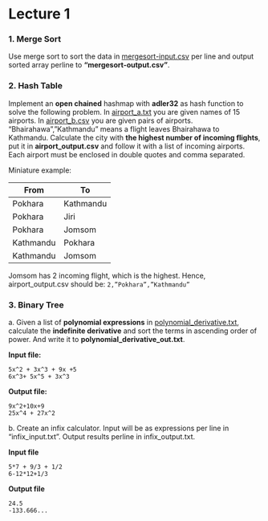 # Lecture 1

### 1. Merge Sort
Use merge sort to sort the data in [mergesort-input.csv](https://github.com/IT-Club-Pulchowk/Advance-C-Workshop/blob/main/resources/Lecture%201/mergesort_input.csv) per line and output sorted array perline to **“mergesort-output.csv”**.

### 2. Hash Table
Implement an **open chained** hashmap with **adler32** as hash function to solve the following problem.
In [airport_a.txt](https://github.com/IT-Club-Pulchowk/Advance-C-Workshop/blob/main/resources/Lecture%201/airport_a.txt) you are given names of 15 airports. In [airport_b.csv](https://github.com/IT-Club-Pulchowk/Advance-C-Workshop/blob/main/resources/Lecture%201/airport_b.csv) you are given pairs of airports.
“Bhairahawa”,”Kathmandu” means a flight leaves Bhairahawa to Kathmandu. Calculate the city with **the highest number of incoming flights**, put it in **airport_output.csv** and follow it with a list of incoming airports. Each airport must be enclosed in double quotes and comma separated.


 Miniature example:

| From     |To |
|-----------|------------|
| Pokhara   | Kathmandu  |
| Pokhara   | Jiri       |
| Pokhara   | Jomsom     |
| Kathmandu | Pokhara    |
| Kathmandu | Jomsom     |


Jomsom has 2 incoming flight, which is the highest. Hence, airport_output.csv should be:
```2,”Pokhara”,”Kathmandu”```


### 3. Binary Tree

a. Given a list of **polynomial expressions** in [polynomial_derivative.txt](https://github.com/IT-Club-Pulchowk/Advance-C-Workshop/blob/main/resources/Lecture%201/polynomial_derivative.csv), calculate the **indefinite derivative** and sort the terms in ascending order of power. And write it to **polynomial_derivative_out.txt**.


**Input file:**

```
5x^2 + 3x^3 + 9x +5
6x^3+ 5x^5 + 3x^3
```


**Output file:**
```
9x^2+10x+9
25x^4 + 27x^2
```

b. Create an infix calculator. Input will be as expressions per line in “infix_input.txt”. Output results perline in infix_output.txt.

**Input file**
```
5*7 + 9/3 + 1/2
6-12*12+1/3
```

**Output file**
```
24.5
-133.666...
```
